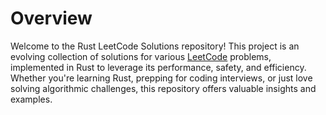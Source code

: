 # Overview

Welcome to the Rust LeetCode Solutions repository! This project is an evolving collection of solutions for various [LeetCode](https://leetcode.com/) problems, implemented in Rust to leverage its performance, safety, and efficiency. Whether you're learning Rust, prepping for coding interviews, or just love solving algorithmic challenges, this repository offers valuable insights and examples.
